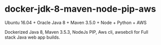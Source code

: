 # docker-jdk-8-maven-node-pip-aws
Ubuntu 16.04 + Oracle Java 8 + Maven 3.5.0 + Node + Python + AWS

Dockerized Java 8, Maven 3.5.3, NodeJs PIP, Aws cli, awsebcli for Full stack Java web app builds.
